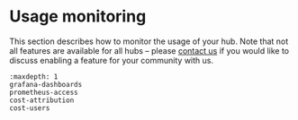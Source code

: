 # Usage monitoring

This section describes how to monitor the usage of your hub. Note that not all features are available for all hubs – please [contact us](/support) if you would like to discuss enabling a feature for your community with us.

```{toctree}
:maxdepth: 1
grafana-dashboards
prometheus-access
cost-attribution
cost-users
```
